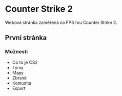 # Counter Strike 2
Webová stránka zaměřená na FPS hru Counter Strike 2.

## První stránka
### Možnosti
- Co to je CS2
- Týmy
- Mapy
- Zbraně
- Komunita
- Esport